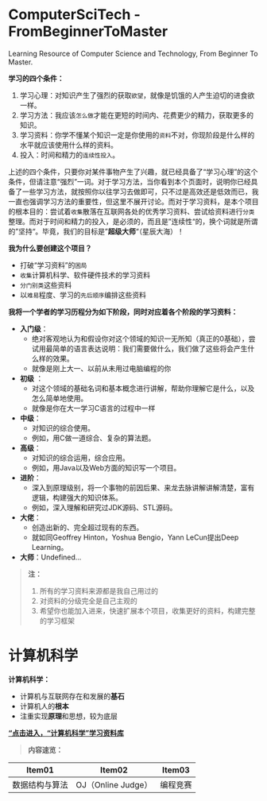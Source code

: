 # ComputerSciTech - FromBeginnerToMaster
Learning Resource of Computer Science and Technology, From Beginner To Master.



**学习的四个条件：**

1. 学习心理：对知识产生了强烈的获取`欲望`，就像是饥饿的人产生迫切的进食欲一样。
2. 学习方法：我应该`怎么做`才能在更短的时间内、花费更少的精力，获取更多的知识。
3. 学习资料：你学不懂某个知识一定是你使用的`资料`不对，你现阶段是什么样的水平就应该使用什么样的资料。
4. 投入：时间和精力的`连续性投入`。



上述的四个条件，只要你对某件事物产生了兴趣，就已经具备了“学习心理”的这个条件，但请注意“强烈”一词。对于学习方法，当你看到本个页面时，说明你已经具备了一些学习方法，就按照你以往学习去做即可，只不过是高效还是低效而已，我一直也强调学习方法的重要性，但这里不展开讨论。而对于学习资料，是本个项目的根本目的：尝试着`收集`散落在互联网各处的优秀学习资料、尝试给资料进行`分类`整理。而对于时间和精力的投入，是必须的，而且是”连续性“的，换个词就是所谓的”坚持“。毕竟，我们的目标是”**超级大师**“（星辰大海）！



**我为什么要创建这个项目？**

- 打破“学习资料”的`困局`
- `收集`计算机科学、软件硬件技术的学习资料
- `分门别类`这些资料
- 以`难易`程度、学习的`先后顺序`编排这些资料



**我将一个学者的学习历程分为如下阶段，同时对应着各个阶段的学习资料：**

- **入门级**：
  + 绝对客观地认为和假设你对这个领域的知识一无所知（真正的0基础），尝试用最简单的语言表达说明：我们需要做什么，我们做了这些将会产生什么样的效果。
  + 就像是刚上大一、以前从未用过电脑编程的你
- **初级** ：
  - 对这个领域的基础名词和基本概念进行讲解，帮助你理解它是什么，以及怎么简单地使用。
  - 就像是你在大一学习C语言的过程中一样
- **中级**：
  - 对知识的综合使用。
  - 例如，用C做一道综合、复杂的算法题。
- **高级**：
  - 对知识的综合运用，综合应用。
  - 例如，用Java以及Web方面的知识写一个项目。
- **进阶**：
  - 深入到原理级别，将一个事物的前因后果、来龙去脉讲解讲解清楚，富有逻辑，构建强大的知识体系。
  - 例如，深入理解和研究过JDK源码、STL源码。
- **大佬**：
  - 创造出新的、完全超过现有的东西。
  - 就如同Geoffrey Hinton，Yoshua Bengio，Yann LeCun提出Deep Learning。
- **大师**：Undefined...



> **注：**
>
> 1. 所有的学习资料来源都是我自己用过的
> 2. 对资料的分级完全是自己主观的
> 3. 希望你也能加入进来，快速扩展本个项目，收集更好的资料，构建完整的学习框架



# 计算机科学

**计算机科学：**

- 计算机与互联网存在和发展的**基石**
- 计算机人的**根本**
- 注重实现**原理**和思想，较为底层

[**“点击进入，“计算机科学”学习资料库**](B01-ComputerScience/ComputerScience.md)

> **内容速览：**

|     Item01     |       Item02       |  Item03  |
| :------------: | :----------------: | :------: |
| 数据结构与算法 | OJ（Online Judge） | 编程竞赛 |



